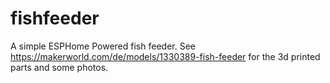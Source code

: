 # fishfeeder
A simple ESPHome Powered fish feeder. See https://makerworld.com/de/models/1330389-fish-feeder for the 3d printed parts and some photos.
